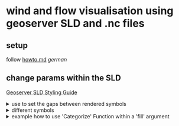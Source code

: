 # wind and flow visualisation using geoserver SLD and .nc files

## setup

follow [howto.md](https://github.com/JohannesSchnell/gsLubeck/blob/main/howto.md) _german_

## change params within the SLD

[Geoserver SLD Styling Guide](https://docs.geoserver.org/latest/en/user/styling/sld/index.html)

<details>
  <summary>
use to set the gaps between rendered symbols
</summary>

```xml
<ogc:Function name="parameter">
 <ogc:Literal>scale</ogc:Literal>
 <ogc:Literal>0.001</ogc:Literal>
</ogc:Function>
```

</details>

<details>
  <summary>
different symbols
</summary>

allows for [build-in and generic shapes](https://docs.geoserver.org/latest/en/user/styling/sld/extensions/pointsymbols.html)

```xml
<PointSymbolizer>
  <Graphic>
    <Mark>
      <WellKnownName>
        extshape://narrow
      </WellKnownName>
      .
      .
      .
```

</details>

<details>
  <summary>
example how to use 'Categorize' Function within a 'fill' argument
</summary>

```xml
<Fill>
  <CssParameter name ="fill">
    <ogc:Function name ="Categorize">

      <ogc:Function name="sqrt">
        <ogc:Add>
          <ogc:Mul>
            <ogc:PropertyName>uo</ogc:PropertyName>
            <ogc:PropertyName>uo</ogc:PropertyName>
          </ogc:Mul>
          <ogc:Mul>
            <ogc:PropertyName>vo</ogc:PropertyName>
            <ogc:PropertyName>vo</ogc:PropertyName>
          </ogc:Mul>
        </ogc:Add>
      </ogc:Function>

      <ogc:Literal>#ffffff</ogc:Literal>
      <ogc:Literal>0.01</ogc:Literal>
      <ogc:Literal>#1ce3ed</ogc:Literal>
      <ogc:Literal>0.02</ogc:Literal>
      <ogc:Literal>#148818</ogc:Literal>
      <ogc:Literal>0.06</ogc:Literal>
      <ogc:Literal>#dbeb52</ogc:Literal>
      <ogc:Literal>0.1</ogc:Literal>
      <ogc:Literal>#edad4c</ogc:Literal>
      <ogc:Literal>0.2</ogc:Literal>
      <ogc:Literal>#c92d24</ogc:Literal>

    </ogc:Function >
  </CssParameter>
</Fill>
```

</details>
